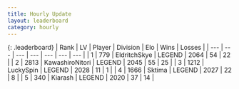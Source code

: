 ```yaml
---
title: Hourly Update
layout: leaderboard
category: hourly
---
```


{: .leaderboard}
| Rank | LV | Player | Division | Elo | Wins | Losses |
| --- | --- | --- | --- | --- | --- | --- |
| <span data-change="0">1</span> | 779 | <span title="ID: 174926">EldritchSkye</span> | LEGEND | <span data-change="0">2064</span> | <span data-change="0">54</span> | <span data-change="0">22</span> |
| <span data-change="0">2</span> | 2813 | <span title="ID: 164871">KawashiroNitori</span> | LEGEND | <span data-change="0">2045</span> | <span data-change="0">55</span> | <span data-change="0">25</span> |
| <span data-change="0">3</span> | 1212 | <span title="ID: 498412">LuckySpin</span> | LEGEND | <span data-change="0">2028</span> | <span data-change="0">11</span> | <span data-change="0">1</span> |
| <span data-change="10">4</span> | 1666 | <span title="ID: 353063">Sktima</span> | LEGEND | <span data-change="27">2027</span> | <span data-change="4">22</span> | <span data-change="0">8</span> |
| <span data-change="-1">5</span> | 340 | <span title="ID: 260045">Kiarash</span> | LEGEND | <span data-change="0">2020</span> | <span data-change="0">37</span> | <span data-change="0">14</span> |